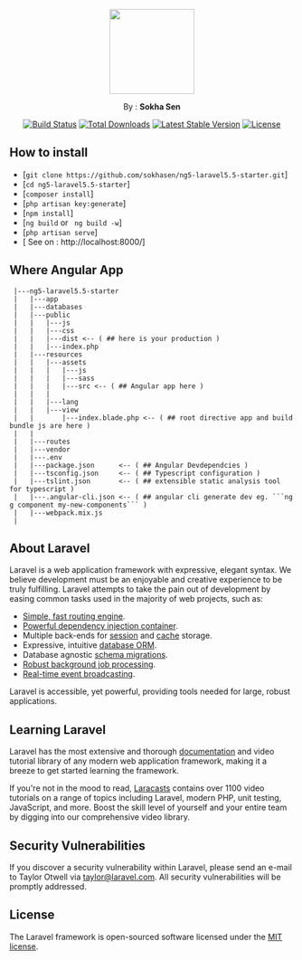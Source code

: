 <p align="center"><img width="150px" src="http://creative-punch.net/wp-content/uploads/2014/01/Angular_Laravel.jpg"></p>
<p align="center">By : <strong>Sokha Sen</strong></p>

<p align="center">
<a href="https://travis-ci.org/laravel/framework"><img src="https://travis-ci.org/laravel/framework.svg" alt="Build Status"></a>
<a href="https://packagist.org/packages/laravel/framework"><img src="https://poser.pugx.org/laravel/framework/d/total.svg" alt="Total Downloads"></a>
<a href="https://packagist.org/packages/laravel/framework"><img src="https://poser.pugx.org/laravel/framework/v/stable.svg" alt="Latest Stable Version"></a>
<a href="https://packagist.org/packages/laravel/framework"><img src="https://poser.pugx.org/laravel/framework/license.svg" alt="License"></a>
</p>

## How to install
- [``` git clone https://github.com/sokhasen/ng5-laravel5.5-starter.git ```]
- [``` cd ng5-laravel5.5-starter ```]
- [``` composer install ```]
- [``` php artisan key:generate ```]
- [``` npm install ```]
- [``` ng build ``` or ``` ng build -w```]
- [``` php artisan serve ```]
- [ See on : http://localhost:8000/]


## Where Angular App
 ```
  |---ng5-laravel5.5-starter
  |   |---app
  |   |---databases
  |   |---public
  |   |   |---js
  |   |   |---css
  |   |   |---dist <-- ( ## here is your production )
  |   |   |---index.php
  |   |---resources
  |   |   |---assets
  |   |   |   |---js
  |   |   |   |---sass
  |   |   |   |---src <-- ( ## Angular app here )
  |   |   |   
  |   |   |---lang
  |   |   |---view
  |   |       |---index.blade.php <-- ( ## root directive app and build bundle js are here )
  |   |      
  |   |---routes
  |   |---vendor
  |   |---.env
  |   |---package.json      <-- ( ## Angular Devdependcies )
  |   |---tsconfig.json     <-- ( ## Typescript configuration )
  |   |---tslint.json       <-- ( ## extensible static analysis tool for typescript )
  |   |---.angular-cli.json <-- ( ## angular cli generate dev eg. ```ng g component my-new-components``` )
  |   |---webpack.mix.js
  |
 ```


## About Laravel

Laravel is a web application framework with expressive, elegant syntax. We believe development must be an enjoyable and creative experience to be truly fulfilling. Laravel attempts to take the pain out of development by easing common tasks used in the majority of web projects, such as:

- [Simple, fast routing engine](https://laravel.com/docs/routing).
- [Powerful dependency injection container](https://laravel.com/docs/container).
- Multiple back-ends for [session](https://laravel.com/docs/session) and [cache](https://laravel.com/docs/cache) storage.
- Expressive, intuitive [database ORM](https://laravel.com/docs/eloquent).
- Database agnostic [schema migrations](https://laravel.com/docs/migrations).
- [Robust background job processing](https://laravel.com/docs/queues).
- [Real-time event broadcasting](https://laravel.com/docs/broadcasting).

Laravel is accessible, yet powerful, providing tools needed for large, robust applications.

## Learning Laravel

Laravel has the most extensive and thorough [documentation](https://laravel.com/docs) and video tutorial library of any modern web application framework, making it a breeze to get started learning the framework.

If you're not in the mood to read, [Laracasts](https://laracasts.com) contains over 1100 video tutorials on a range of topics including Laravel, modern PHP, unit testing, JavaScript, and more. Boost the skill level of yourself and your entire team by digging into our comprehensive video library.

 

## Security Vulnerabilities

If you discover a security vulnerability within Laravel, please send an e-mail to Taylor Otwell via [taylor@laravel.com](mailto:taylor@laravel.com). All security vulnerabilities will be promptly addressed.

## License

The Laravel framework is open-sourced software licensed under the [MIT license](https://opensource.org/licenses/MIT).
